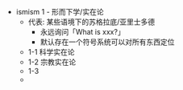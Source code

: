 - ismism 1 - 形而下学/实在论
	- 代表: 某些语境下的苏格拉底/亚里士多德
		- 永远询问「What is xxx?」
		- 默认存在一个符号系统可以对所有东西定位
	- 1-1 科学实在论
	- 1-2 宗教实在论
	- 1-3
	-